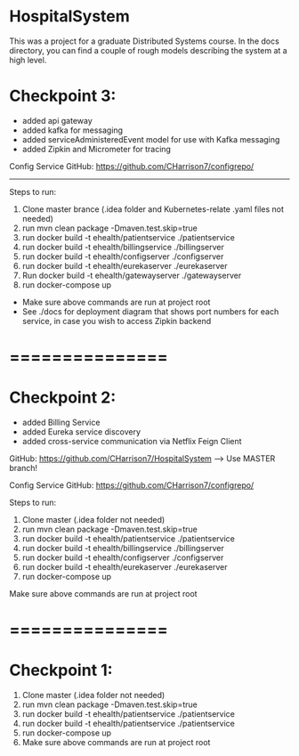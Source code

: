 # HospitalSystem

This was a project for a graduate Distributed Systems course. In the docs directory, you can find a couple of rough models describing the system at a high level.


# Checkpoint 3:

- added api gateway
- added kafka for messaging
- added serviceAdministeredEvent model for use with Kafka messaging
- added Zipkin and Micrometer for tracing

Config Service GitHub: https://github.com/CHarrison7/configrepo/

---------------------------
Steps to run:

1. Clone master brance (.idea folder and Kubernetes-relate .yaml files not needed)
2. run mvn clean package -Dmaven.test.skip=true
3. run docker build -t ehealth/patientservice ./patientservice
4. run docker build -t ehealth/billingservice ./billingserver
5. run docker build -t ehealth/configserver ./configserver
6. run docker build -t ehealth/eurekaserver ./eurekaserver
7. Run docker build -t ehealth/gatewayserver ./gatewayserver
8. run docker-compose up

- Make sure above commands are run at project root
- See ./docs for deployment diagram that shows port numbers for each service, in case you wish to access Zipkin backend

===============
===============

# Checkpoint 2:
- added Billing Service
- added Eureka service discovery
- added cross-service communication via Netflix Feign Client

GitHub: https://github.com/CHarrison7/HospitalSystem --> Use MASTER branch!

Config Service GitHub: https://github.com/CHarrison7/configrepo/

Steps to run:

1. Clone master (.idea folder not needed)
2. run mvn clean package -Dmaven.test.skip=true
3. run docker build -t ehealth/patientservice ./patientservice
4. run docker build -t ehealth/billingservice ./billingserver
5. run docker build -t ehealth/configserver ./configserver
6. run docker build -t ehealth/eurekaserver ./eurekaserver
7. run docker-compose up

Make sure above commands are run at project root


===============
===============

# Checkpoint 1:
1. Clone master (.idea folder not needed)
2. run mvn clean package -Dmaven.test.skip=true
3. run docker build -t ehealth/patientservice ./patientservice
4. run docker build -t ehealth/patientservice ./patientservice
5. run docker-compose up
6. Make sure above commands are run at project root
